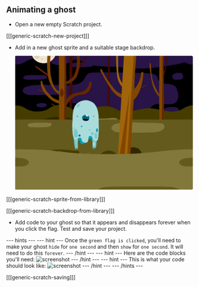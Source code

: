 ## Animating a ghost

+ Open a new empty Scratch project.

[[[generic-scratch-new-project]]]

+ Add in a new ghost sprite and a suitable stage backdrop.

	![screenshot](images/ghost-ghost.png)

[[[generic-scratch-sprite-from-library]]]

[[[generic-scratch-backdrop-from-library]]]

+ Add code to your ghost so that it appears and disappears forever when you click the flag. Test and save your project.

--- hints ---
--- hint ---
Once the `green flag is clicked`, you'll need to make your ghost `hide` for `one second` and then `show` for `one second`. It will need to do this `forever`.
--- /hint ---
--- hint ---
Here are the code blocks you'll need:
![screenshot](images/ghost-appear-blocks.png)
--- /hint ---
--- hint ---
This is what your code should look like:
![screenshot](images/ghost-appear-code.png)
--- /hint ---
--- /hints ---

[[[generic-scratch-saving]]]
